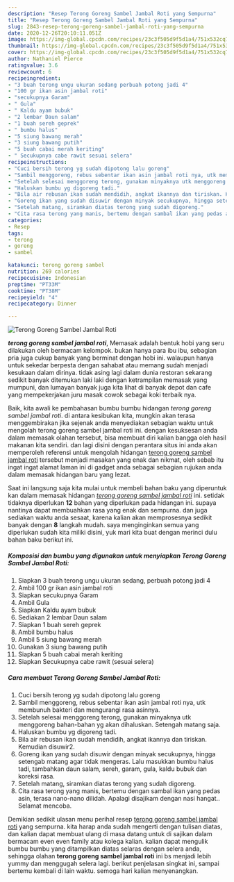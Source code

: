 ```yaml
---
description: "Resep Terong Goreng Sambel Jambal Roti yang Sempurna"
title: "Resep Terong Goreng Sambel Jambal Roti yang Sempurna"
slug: 2843-resep-terong-goreng-sambel-jambal-roti-yang-sempurna
date: 2020-12-26T20:10:11.051Z
image: https://img-global.cpcdn.com/recipes/23c3f505d9f5d1a4/751x532cq70/terong-goreng-sambel-jambal-roti-foto-resep-utama.jpg
thumbnail: https://img-global.cpcdn.com/recipes/23c3f505d9f5d1a4/751x532cq70/terong-goreng-sambel-jambal-roti-foto-resep-utama.jpg
cover: https://img-global.cpcdn.com/recipes/23c3f505d9f5d1a4/751x532cq70/terong-goreng-sambel-jambal-roti-foto-resep-utama.jpg
author: Nathaniel Pierce
ratingvalue: 3.6
reviewcount: 6
recipeingredient:
- "3 buah terong ungu ukuran sedang perbuah potong jadi 4"
- "100 gr ikan asin jambal roti"
- "secukupnya Garam"
- " Gula"
- " Kaldu ayam bubuk"
- "2 lembar Daun salam"
- "1 buah sereh geprek"
- " bumbu halus"
- "5 siung bawang merah"
- "3 siung bawang putih"
- "5 buah cabai merah keriting"
- " Secukupnya cabe rawit sesuai selera"
recipeinstructions:
- "Cuci bersih terong yg sudah dipotong lalu goreng"
- "Sambil menggoreng, rebus sebentar ikan asin jambal roti nya, utk membunuh bakteri dan mengurangi rasa asinnya."
- "Setelah selesai menggoreng terong, gunakan minyaknya utk menggoreng bahan-bahan yg akan dihaluskan. Setengah matang saja."
- "Haluskan bumbu yg digoreng tadi."
- "Bila air rebusan ikan sudah mendidih, angkat ikannya dan tiriskan. Kemudian disuwir2."
- "Goreng ikan yang sudah disuwir dengan minyak secukupnya, hingga setengab matang agar tidak mengeras. Lalu masukkan bumbu halus tadi, tambahkan daun salam, sereh, garam, gula, kaldu bubuk dan koreksi rasa."
- "Setelah matang, siramkan diatas terong yang sudah digoreng."
- "Cita rasa terong yang manis, bertemu dengan sambal ikan yang pedas asin, terasa nano-nano dilidah. Apalagi disajikam dengan nasi hangat.. Selamat mencoba."
categories:
- Resep
tags:
- terong
- goreng
- sambel

katakunci: terong goreng sambel 
nutrition: 269 calories
recipecuisine: Indonesian
preptime: "PT33M"
cooktime: "PT38M"
recipeyield: "4"
recipecategory: Dinner

---
```



![Terong Goreng Sambel Jambal Roti](https://img-global.cpcdn.com/recipes/23c3f505d9f5d1a4/751x532cq70/terong-goreng-sambel-jambal-roti-foto-resep-utama.jpg)

<b><i>terong goreng sambel jambal roti</i></b>, Memasak adalah bentuk hobi yang seru dilakukan oleh bermacam kelompok. bukan hanya para ibu ibu, sebagian pria juga cukup banyak yang berminat dengan hobi ini. walaupun hanya untuk sekedar berpesta dengan sahabat atau memang sudah menjadi kesukaan dalam dirinya. tidak asing lagi dalam dunia restoran sekarang sedikit banyak ditemukan laki laki dengan ketrampilan memasak yang mumpuni, dan lumayan banyak juga kita lihat di banyak depot dan cafe yang mempekerjakan juru masak cowok sebagai koki terbaik nya.

Baik, kita awali ke pembahasan bumbu bumbu hidangan <i>terong goreng sambel jambal roti</i>. di antara kesibukan kita, mungkin akan terasa menggembirakan jika sejenak anda menyediakan sebagian waktu untuk mengolah terong goreng sambel jambal roti ini. dengan kesuksesan anda dalam memasak olahan tersebut, bisa membuat diri kalian bangga oleh hasil makanan kita sendiri. dan lagi disini dengan perantara situs ini anda akan memperoleh referensi untuk mengolah hidangan <u>terong goreng sambel jambal roti</u> tersebut menjadi masakan yang enak dan nikmat, oleh sebab itu ingat ingat alamat laman ini di gadget anda sebagai sebagian rujukan anda dalam memasak hidangan baru yang lezat.




Saat ini langsung saja kita mulai untuk membeli bahan baku yang diperuntuk kan dalam memasak hidangan <u><i>terong goreng sambel jambal roti</i></u> ini. setidak tidaknya diperlukan <b>12</b> bahan yang diperlukan pada hidangan ini. supaya nantinya dapat membuahkan rasa yang enak dan sempurna. dan juga sediakan waktu anda sesaat, karena kalian akan memprosesnya sedikit banyak dengan <b>8</b> langkah mudah. saya menginginkan semua yang diperlukan sudah kita miliki disini, yuk mari kita buat dengan merinci dulu bahan baku berikut ini.

<!--inarticleads1-->

##### Komposisi dan bumbu yang digunakan untuk menyiapkan Terong Goreng Sambel Jambal Roti:

1. Siapkan 3 buah terong ungu ukuran sedang, perbuah potong jadi 4
1. Ambil 100 gr ikan asin jambal roti
1. Siapkan secukupnya Garam
1. Ambil  Gula
1. Siapkan  Kaldu ayam bubuk
1. Sediakan 2 lembar Daun salam
1. Siapkan 1 buah sereh geprek
1. Ambil  bumbu halus
1. Ambil 5 siung bawang merah
1. Gunakan 3 siung bawang putih
1. Siapkan 5 buah cabai merah keriting
1. Siapkan  Secukupnya cabe rawit (sesuai selera)




<!--inarticleads2-->

##### Cara membuat Terong Goreng Sambel Jambal Roti:

1. Cuci bersih terong yg sudah dipotong lalu goreng
1. Sambil menggoreng, rebus sebentar ikan asin jambal roti nya, utk membunuh bakteri dan mengurangi rasa asinnya.
1. Setelah selesai menggoreng terong, gunakan minyaknya utk menggoreng bahan-bahan yg akan dihaluskan. Setengah matang saja.
1. Haluskan bumbu yg digoreng tadi.
1. Bila air rebusan ikan sudah mendidih, angkat ikannya dan tiriskan. Kemudian disuwir2.
1. Goreng ikan yang sudah disuwir dengan minyak secukupnya, hingga setengab matang agar tidak mengeras. Lalu masukkan bumbu halus tadi, tambahkan daun salam, sereh, garam, gula, kaldu bubuk dan koreksi rasa.
1. Setelah matang, siramkan diatas terong yang sudah digoreng.
1. Cita rasa terong yang manis, bertemu dengan sambal ikan yang pedas asin, terasa nano-nano dilidah. Apalagi disajikam dengan nasi hangat.. Selamat mencoba.




Demikian sedikit ulasan menu perihal resep <u>terong goreng sambel jambal roti</u> yang sempurna. kita harap anda sudah mengerti dengan tulisan diatas, dan kalian dapat membuat ulang di masa datang untuk di sajikan dalam bermacam even even family atau kolega kalian. kalian dapat mengulik bumbu bumbu yang ditampilkan diatas selaras dengan selera anda, sehingga olahan <b>terong goreng sambel jambal roti</b> ini bs menjadi lebih yummy dan menggugah selera lagi. berikut penjelasan singkat ini, sampai bertemu kembali di lain waktu. semoga hari kalian menyenangkan.
